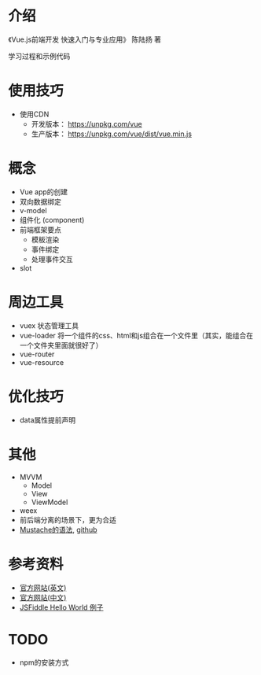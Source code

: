# 介绍
《Vue.js前端开发 快速入门与专业应用》 陈陆扬 著

学习过程和示例代码

# 使用技巧
- 使用CDN
  - 开发版本：  https://unpkg.com/vue
  - 生产版本：  https://unpkg.com/vue/dist/vue.min.js

# 概念
- Vue app的创建
- 双向数据绑定
- v-model
- 组件化 (component)
- 前端框架要点
  - 模板渲染
  - 事件绑定
  - 处理事件交互
- slot

# 周边工具
- vuex 状态管理工具
- vue-loader 将一个组件的css、html和js组合在一个文件里（其实，能组合在一个文件夹里面就很好了）
- vue-router
- vue-resource

# 优化技巧
- data属性提前声明

# 其他
- MVVM
  - Model
  - View
  - ViewModel
- weex
- 前后端分离的场景下，更为合适
- [Mustache的语法](https://mustache.github.io), [github](https://github.com/mustache/mustache)

# 参考资料
- [官方网站(英文)](vuejs.org)
- [官方网站(中文)](cn.vuejs.org)
- [JSFiddle Hello World 例子](https://jsfiddle.net/chrisvfritz/50wL7mdz/)

# TODO
- npm的安装方式

